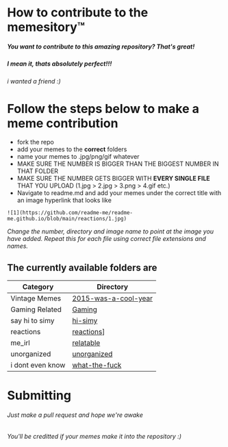 # How to contribute to the memesitory™
##### You want to contribute to this amazing repository? That's great!
##### I mean it, thats absolutely perfect!!!
###### i wanted a friend :)

# Follow the steps below to make a meme contribution
- fork the repo
- add your memes to the **correct** folders 
- name your memes to <number>.jpg/png/gif whatever
- MAKE SURE THE NUMBER IS BIGGER THAN THE BIGGEST NUMBER IN THAT FOLDER
- MAKE SURE THE NUMBER GETS BIGGER WITH **EVERY SINGLE FILE** THAT YOU UPLOAD (1.jpg > 2.jpg > 3.png > 4.gif etc.)
- Navigate to readme.md and add your memes under the correct title with an image hyperlink that looks like
```
![1](https://github.com/readme-me/readme-me.github.io/blob/main/reactions/1.jpg)
```
_Change the number, directory and image name to point at the image you have added. Repeat this for each file using correct file extensions and names._

 

## The currently available folders are


| Category | Directory |
| ------ | ------ |
| Vintage Memes | [2015-was-a-cool-year](https://github.com/readme-me/readme-me.github.io/tree/main/2015-was-a-cool-year) |
| Gaming Related | [Gaming](https://github.com/readme-me/readme-me.github.io/tree/main/gaming) |
| say hi to simy | [hi-simy](https://github.com/readme-me/readme-me.github.io/tree/main/hi-simy) |
| reactions | [reactions](https://github.com/readme-me/readme-me.github.io/tree/main/reactions)] |
| me_irl | [relatable](https://github.com/readme-me/readme-me.github.io/tree/main/relatable) |
| unorganized | [unorganized](https://github.com/readme-me/readme-me.github.io/tree/main/unorganized) |
| i dont even know  | [what-the-fuck](https://github.com/readme-me/readme-me.github.io/tree/main/what-the-fuck) |

# Submitting
###### Just make a pull request and hope we're awake
###### You'll be creditted if your memes make it into the repository :)
